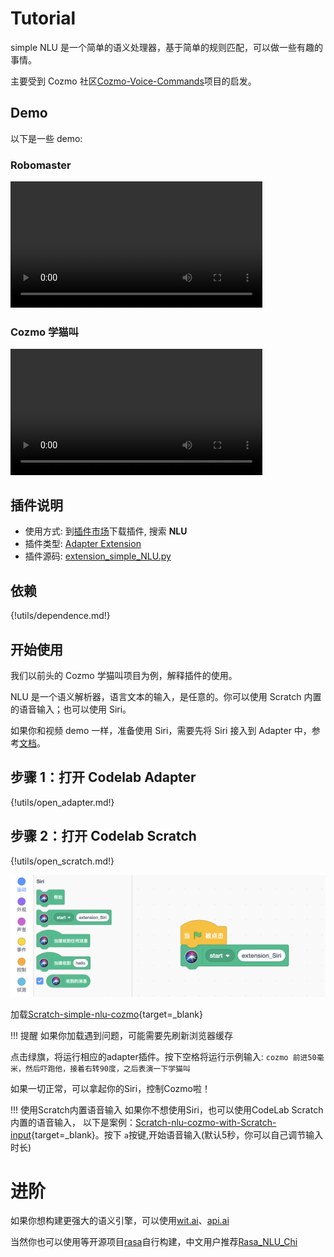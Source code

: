 # Tutorial

simple NLU 是一个简单的语义处理器，基于简单的规则匹配，可以做一些有趣的事情。

主要受到 Cozmo 社区[Cozmo-Voice-Commands](https://github.com/rizal72/Cozmo-Voice-Commands)项目的启发。

## Demo

以下是一些 demo:

### Robomaster

<video width=80% src="/video/1593410656522462.mp4" controls="controls"></video>

### Cozmo 学猫叫

<video width=80% src="/video/1593428681227193.mp4" controls="controls"></video>

## 插件说明

-   使用方式: 到[插件市场](/extension_guide/extension_market/)下载插件, 搜索 **NLU**
-   插件类型: [Adapter Extension](https://adapter.codelab.club/dev_guide/helloworld/)
-   插件源码: [extension_simple_NLU.py](https://github.com/CodeLabClub/codelab_adapter_extensions/blob/master/extensions_v3/extension_simple_NLU.py)

## 依赖

{!utils/dependence.md!}

## 开始使用

我们以前头的 Cozmo 学猫叫项目为例，解释插件的使用。

NLU 是一个语义解析器，语言文本的输入，是任意的。你可以使用 Scratch 内置的语音输入；也可以使用 Siri。

如果你和视频 demo 一样，准备使用 Siri，需要先将 Siri 接入到 Adapter 中，参考[文档](https://adapter.codelab.club/extension_guide/siri/)。

## 步骤 1：打开 Codelab Adapter

{!utils/open_adapter.md!}

## 步骤 2：打开 Codelab Scratch

{!utils/open_scratch.md!}

![](/img/3a2539ceababd25a668c6c7de55c6f63.png)


加载[Scratch-simple-nlu-cozmo](https://scratch3v3.codelab.club/?sb3url=https://adapter.codelab.club/sb3/Scratch-nlu-cozmo.sb3){target=\_blank}

!!! 提醒
    如果你加载遇到问题，可能需要先刷新浏览器缓存

点击绿旗，将运行相应的adapter插件。按下空格将运行示例输入: `cozmo 前进50毫米，然后吓跑他，接着右转90度，之后表演一下学猫叫`

如果一切正常，可以拿起你的Siri，控制Cozmo啦！

!!! 使用Scratch内置语音输入
    如果你不想使用Siri，也可以使用CodeLab Scratch内置的语音输入， 以下是案例：[Scratch-nlu-cozmo-with-Scratch-input](https://scratch3v3.codelab.club/?sb3url=https://adapter.codelab.club/sb3/Scratch-nlu-cozmo-with-Scratch-input.sb3){target=\_blank}。按下 `a`按键,开始语音输入(默认5秒，你可以自己调节输入时长)

# 进阶

如果你想构建更强大的语义引擎，可以使用[wit.ai](https://wit.ai/)、[api.ai](http://api.ai/)

当然你也可以使用等开源项目[rasa](https://rasa.com/)自行构建，中文用户推荐[Rasa_NLU_Chi](https://github.com/crownpku/Rasa_NLU_Chi)

